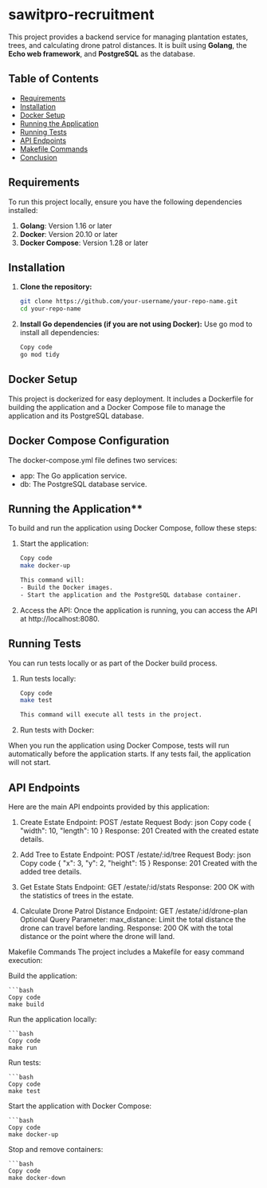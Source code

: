 # sawitpro-recruitment

This project provides a backend service for managing plantation estates, trees, and calculating drone patrol distances. It is built using **Golang**, the **Echo web framework**, and **PostgreSQL** as the database.

## Table of Contents
- [Requirements](#requirements)
- [Installation](#installation)
- [Docker Setup](#docker-setup)
- [Running the Application](#running-the-application)
- [Running Tests](#running-tests)
- [API Endpoints](#api-endpoints)
- [Makefile Commands](#makefile-commands)
- [Conclusion](#conclusion)

## Requirements

To run this project locally, ensure you have the following dependencies installed:

1. **Golang**: Version 1.16 or later
2. **Docker**: Version 20.10 or later
3. **Docker Compose**: Version 1.28 or later

## Installation

1. **Clone the repository:**

   ```bash
   git clone https://github.com/your-username/your-repo-name.git
   cd your-repo-name
2. **Install Go dependencies (if you are not using Docker):**
    Use go mod to install all dependencies:
    ```bash
    Copy code
    go mod tidy

## Docker Setup
This project is dockerized for easy deployment. It includes a Dockerfile for building the application and a Docker Compose file to manage the application and its PostgreSQL database.

## Docker Compose Configuration
The docker-compose.yml file defines two services:
- app: The Go application service.
- db: The PostgreSQL database service.

## Running the Application**
To build and run the application using Docker Compose, follow these steps:

1. Start the application:
    ```bash
    Copy code
    make docker-up
    
    This command will:
    - Build the Docker images.
    - Start the application and the PostgreSQL database container.

2. Access the API:
Once the application is running, you can access the API at http://localhost:8080.

## Running Tests
You can run tests locally or as part of the Docker build process.

1. Run tests locally:

    ```bash
    Copy code
    make test
    
    This command will execute all tests in the project.

2. Run tests with Docker:

When you run the application using Docker Compose, tests will run automatically before the application starts. If any tests fail, the application will not start.

## API Endpoints
Here are the main API endpoints provided by this application:

1. Create Estate
Endpoint: POST /estate
Request Body:
json
Copy code
{
  "width": 10,
  "length": 10
}
Response: 201 Created with the created estate details.

2. Add Tree to Estate
Endpoint: POST /estate/:id/tree
Request Body:
json
Copy code
{
  "x": 3,
  "y": 2,
  "height": 15
}
Response: 201 Created with the added tree details.

3. Get Estate Stats
Endpoint: GET /estate/:id/stats
Response: 200 OK with the statistics of trees in the estate.

4. Calculate Drone Patrol Distance
Endpoint: GET /estate/:id/drone-plan
Optional Query Parameter:
max_distance: Limit the total distance the drone can travel before landing.
Response: 200 OK with the total distance or the point where the drone will land.

Makefile Commands
The project includes a Makefile for easy command execution:

Build the application:

    ```bash
    Copy code
    make build
    
Run the application locally:

    ```bash
    Copy code
    make run

Run tests:

    ```bash
    Copy code
    make test

Start the application with Docker Compose:

    ```bash
    Copy code
    make docker-up

Stop and remove containers:

    ```bash
    Copy code
    make docker-down